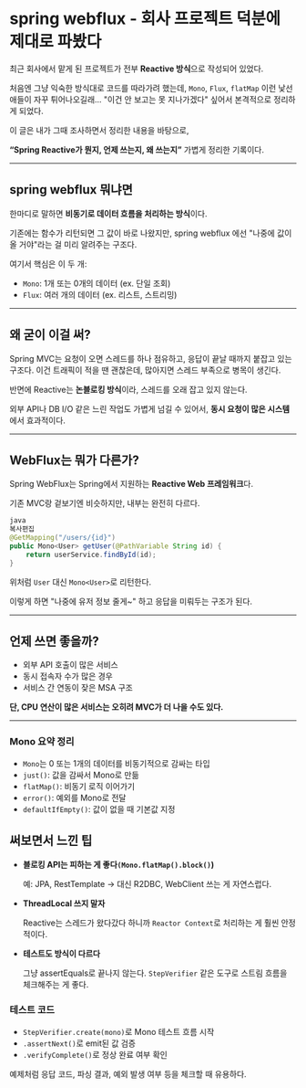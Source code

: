 # spring webflux - 회사 프로젝트 덕분에 제대로 파봤다

최근 회사에서 맡게 된 프로젝트가 전부 **Reactive 방식**으로 작성되어 있었다.

처음엔 그냥 익숙한 방식대로 코드를 따라가려 했는데, `Mono`, `Flux`, `flatMap` 이런 낯선 애들이 자꾸 튀어나오길래… "이건 안 보고는 못 지나가겠다" 싶어서 본격적으로 정리하게 되었다.

이 글은 내가 그때 조사하면서 정리한 내용을 바탕으로,

**“Spring Reactive가 뭔지, 언제 쓰는지, 왜 쓰는지”** 가볍게 정리한 기록이다.

---

## spring webflux 뭐냐면

한마디로 말하면 **비동기로 데이터 흐름을 처리하는 방식**이다.

기존에는 함수가 리턴되면 그 값이 바로 나왔지만, spring webflux 에선 "나중에 값이 올 거야"라는 걸 미리 알려주는 구조다.

여기서 핵심은 이 두 개:

- `Mono`: 1개 또는 0개의 데이터 (ex. 단일 조회)
- `Flux`: 여러 개의 데이터 (ex. 리스트, 스트리밍)

---

## 왜 굳이 이걸 써?

Spring MVC는 요청이 오면 스레드를 하나 점유하고, 응답이 끝날 때까지 붙잡고 있는 구조다. 이건 트래픽이 적을 땐 괜찮은데, 많아지면 스레드 부족으로 병목이 생긴다.

반면에 Reactive는 **논블로킹 방식**이라, 스레드를 오래 잡고 있지 않는다.

외부 API나 DB I/O 같은 느린 작업도 가볍게 넘길 수 있어서, **동시 요청이 많은 시스템**에서 효과적이다.

---

## WebFlux는 뭐가 다른가?

Spring WebFlux는 Spring에서 지원하는 **Reactive Web 프레임워크**다.

기존 MVC랑 겉보기엔 비슷하지만, 내부는 완전히 다르다.

```java
java
복사편집
@GetMapping("/users/{id}")
public Mono<User> getUser(@PathVariable String id) {
    return userService.findById(id);
}

```

위처럼 `User` 대신 `Mono<User>`로 리턴한다.

이렇게 하면 "나중에 유저 정보 줄게~" 하고 응답을 미뤄두는 구조가 된다.

---

## 언제 쓰면 좋을까?

- 외부 API 호출이 많은 서비스
- 동시 접속자 수가 많은 경우
- 서비스 간 연동이 잦은 MSA 구조

**단, CPU 연산이 많은 서비스는 오히려 MVC가 더 나을 수도 있다.**

---

### Mono 요약 정리

- `Mono`는 0 또는 1개의 데이터를 비동기적으로 감싸는 타입
- `just()`: 값을 감싸서 Mono로 만듦
- `flatMap()`: 비동기 로직 이어가기
- `error()`: 예외를 Mono로 전달
- `defaultIfEmpty()`: 값이 없을 때 기본값 지정

## 써보면서 느낀 팁

- **블로킹 API는 피하는 게 좋다`(Mono.flatMap().block()`)**
    
    예: JPA, RestTemplate → 대신 R2DBC, WebClient 쓰는 게 자연스럽다.
    
- **ThreadLocal 쓰지 말자**
    
    Reactive는 스레드가 왔다갔다 하니까 `Reactor Context`로 처리하는 게 훨씬 안정적이다.
    
- **테스트도 방식이 다르다**
    
    그냥 assertEquals로 끝나지 않는다. `StepVerifier` 같은 도구로 스트림 흐름을 체크해주는 게 좋다.
    

### 테스트 코드

- `StepVerifier.create(mono)`로 Mono 테스트 흐름 시작
- `.assertNext()`로 emit된 값 검증
- `.verifyComplete()`로 정상 완료 여부 확인

예제처럼 응답 코드, 파싱 결과, 예외 발생 여부 등을 체크할 때 유용하다.
